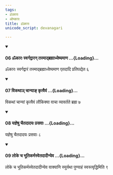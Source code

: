 ```yaml
---
tags:
- ॐकारः
- ओम्कारः
title: ॐकारः
unicode_script: devanagari

---
```

<div class="js_include" newlevelforh1="4" unfilled url="/vedAH_yajuH/taittirIyam/sUtram/ApastambaH/dharma-sUtram/vishvAsa-prastutiH/1/04/13/06_OMkAraH_svargadvAran_tasmAdbrahmAdhyeShyamANa.md">
<details open><summary><h4>06 ॐकारः स्वर्गद्वारन् तस्माद्ब्रह्माध्येष्यमाण ...{Loading}...</h4></summary>

ॐकारः स्वर्गद्वारं तस्माद्ब्रह्माध्येष्यमाण एतदादि प्रतिपद्येत ६
</details>
</div>
<div class="js_include" newlevelforh1="4" unfilled url="/vedAH_yajuH/taittirIyam/sUtram/ApastambaH/dharma-sUtram/vishvAsa-prastutiH/1/04/13/07_vikathA~n_chAnyA~N_kRtvaivaM.md">
<details open><summary><h4>07 विकथाञ् चान्याङ् कृत्वैवं ...{Loading}...</h4></summary>

विकथां चान्यां कृत्वैवं लौकिक्या वाचा व्यावर्तते ब्रह्म ७
</details>
</div>
<div class="js_include" newlevelforh1="4" unfilled url="/vedAH_yajuH/taittirIyam/sUtram/ApastambaH/dharma-sUtram/vishvAsa-prastutiH/1/04/13/08_yajneShu_chaitadAdayaH_prasavAH.md">
<details open><summary><h4>08 यज्ञेषु चैतदादयः प्रसवाः ...{Loading}...</h4></summary>

यज्ञेषु चैतदादयः प्रसवाः ८
</details>
</div>
<div class="js_include" newlevelforh1="4" unfilled url="/vedAH_yajuH/taittirIyam/sUtram/ApastambaH/dharma-sUtram/vishvAsa-prastutiH/1/04/13/09_loke_cha_bhUtikarmasvetadAdInyeva.md">
<details open><summary><h4>09 लोके च भूतिकर्मस्वेतदादीन्येव ...{Loading}...</h4></summary>

लोके च भूतिकर्मस्वेतदादीन्येव वाक्यानि स्युर्यथा पुण्याहं स्वस्त्यृद्धिमिति ९
</details>
</div>
